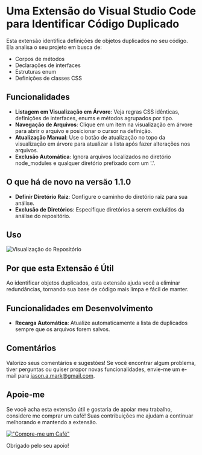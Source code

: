 # Uma Extensão do Visual Studio Code para Identificar Código Duplicado

Esta extensão identifica definições de objetos duplicados no seu código. Ela analisa o seu projeto em busca de:

- Corpos de métodos
- Declarações de interfaces
- Estruturas enum
- Definições de classes CSS

## Funcionalidades

- **Listagem em Visualização em Árvore**: Veja regras CSS idênticas, definições de interfaces, enums e métodos agrupados por tipo.
- **Navegação de Arquivos**: Clique em um item na visualização em árvore para abrir o arquivo e posicionar o cursor na definição.
- **Atualização Manual**: Use o botão de atualização no topo da visualização em árvore para atualizar a lista após fazer alterações nos arquivos.
- **Exclusão Automática**: Ignora arquivos localizados no diretório node_modules e qualquer diretório prefixado com um '.'.

## O que há de novo na versão 1.1.0

- **Definir Diretório Raiz**: Configure o caminho do diretório raiz para sua análise.
- **Exclusão de Diretórios**: Especifique diretórios a serem excluídos da análise do repositório.

## Uso

![Visualização do Repositório](https://github.com/jasonamark/jasonamark/raw/main/identify-duplicates.gif)

## Por que esta Extensão é Útil

Ao identificar objetos duplicados, esta extensão ajuda você a eliminar redundâncias, tornando sua base de código mais limpa e fácil de manter.

## Funcionalidades em Desenvolvimento

- **Recarga Automática**: Atualize automaticamente a lista de duplicados sempre que os arquivos forem salvos.

## Comentários

Valorizo seus comentários e sugestões! Se você encontrar algum problema, tiver perguntas ou quiser propor novas funcionalidades, envie-me um e-mail para [jason.a.mark@gmail.com](jason.a.mark@gmail.com).

## Apoie-me
Se você acha esta extensão útil e gostaria de apoiar meu trabalho, considere me comprar um café! Suas contribuições me ajudam a continuar melhorando e mantendo a extensão.

[!["Compre-me um Café"](https://www.buymeacoffee.com/assets/img/custom_images/orange_img.png)](https://buymeacoffee.com/jasonamark8)

Obrigado pelo seu apoio!
